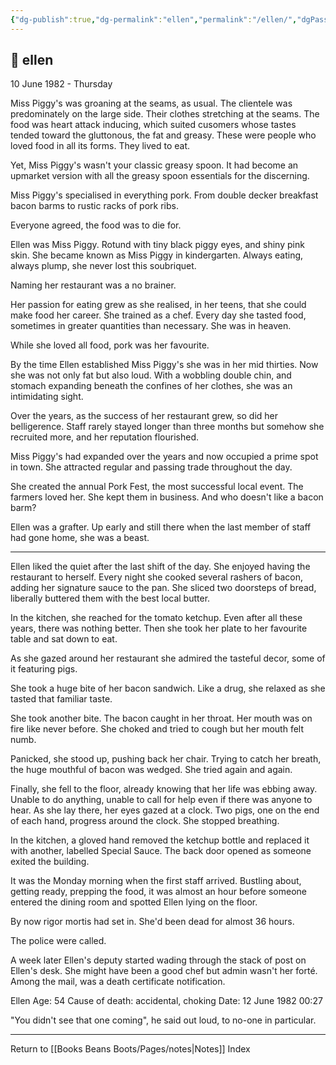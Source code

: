 ```yaml
---
{"dg-publish":true,"dg-permalink":"ellen","permalink":"/ellen/","dgPassFrontmatter":true}
---
```



## 🌿 ellen

10 June 1982 - Thursday

Miss Piggy's was groaning at the seams, as usual. The clientele was predominately on the large side. Their clothes stretching at the seams. The food was heart attack inducing, which suited cusomers whose tastes tended toward the gluttonous, the fat and greasy. These were people who loved food in all its forms. They lived to eat. 

Yet, Miss Piggy's wasn't your classic greasy spoon. It had become an upmarket version with all the greasy spoon essentials for the discerning. 

Miss Piggy's specialised in everything pork. From double decker breakfast bacon barms to rustic racks of pork ribs. 

Everyone agreed, the food was to die for.

Ellen was Miss Piggy. Rotund with tiny black piggy eyes, and shiny pink skin. She became known as Miss Piggy in kindergarten. Always eating, always plump, she never lost this soubriquet.

Naming her restaurant was a no brainer.

Her passion for eating grew as she realised, in her teens, that she could make food her career. She trained as a chef. Every day she tasted food, sometimes in greater quantities than necessary. She was in heaven.

While she loved all food, pork was her favourite. 

By the time Ellen established Miss Piggy's she was in her mid thirties. Now she was not only fat but also loud. With a wobbling double chin, and stomach expanding beneath the confines of her clothes, she was an intimidating sight.

Over the years, as the success of her restaurant grew, so did her belligerence. Staff rarely stayed longer than three months but somehow she recruited more, and her reputation flourished.

Miss Piggy's had expanded over the years and now occupied a prime spot in town. She attracted regular and passing trade throughout the day. 

She created the annual Pork Fest, the most successful local event. The farmers loved her. She kept them in business. And who doesn't like a bacon barm? 

Ellen was a grafter. Up early and still there when the last member of staff had gone home, she was a beast.

---

Ellen liked the quiet after the last shift of the day. She enjoyed having the restaurant to herself. Every night she cooked several rashers of bacon, adding her signature sauce to the pan. She sliced two doorsteps of bread, liberally buttered them with the best local butter.

In the kitchen, she reached for the tomato ketchup. Even after all these years, there was nothing better. Then she took her plate to her favourite table and sat down to eat.

As she gazed around her restaurant she admired the tasteful decor, some of it featuring pigs.

She took a huge bite of her bacon sandwich. Like a drug, she relaxed as she tasted that familiar taste. 

She took another bite. The bacon caught in her throat. Her mouth was on fire like never before. She choked and tried to cough but her mouth felt numb. 

Panicked, she stood up, pushing back her chair. Trying to catch her breath, the huge mouthful of bacon was wedged. She tried again and again.

Finally, she fell to the floor, already knowing that her life was ebbing away. Unable to do anything, unable to call for help even if there was anyone to hear.  As she lay there, her eyes gazed at a clock. Two pigs, one on the end of each hand, progress around the clock. She stopped breathing.

In the kitchen, a gloved hand removed the ketchup bottle and replaced it with another, labelled Special Sauce. The back door opened as someone exited the building.

It was the Monday morning when the first staff arrived. Bustling about, getting ready, prepping the food, it was almost an hour before someone entered the dining room and spotted Ellen lying on the floor.

By now rigor mortis had set in. She'd been dead for almost 36 hours.

The police were called. 

A week later Ellen's deputy started wading through the stack of post on Ellen's desk. She might have been a good chef but admin wasn't her forté. Among the mail, was a death certificate notification.

Ellen 
Age: 54
Cause of death: accidental, choking
Date: 12 June 1982 00:27

"You didn't see that one coming", he said out loud, to no-one in particular.

---

Return to [[Books Beans Boots/Pages/notes\|Notes]] Index